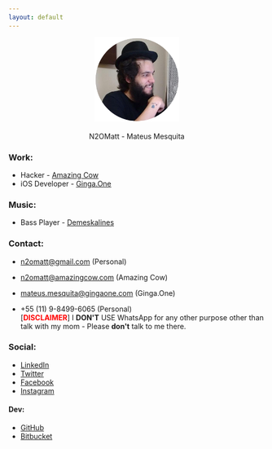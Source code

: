 ```yaml
---
layout: default
---
```


<center>
  <img src="/assets/img_n2omatt.png">
  <br><br>
  N2OMatt - Mateus Mesquita
</center>

<!-- ####################################################################### -->

### Work:

* Hacker - [Amazing Cow](http://www.github.com/amazingcow)
* iOS Developer - [Ginga.One](http://www.gingaone.com)



<!-- ####################################################################### -->

### Music:

* Bass Player - [Demeskalines](https://www.facebook.com/Demeskalines) 


<!-- ####################################################################### -->

### Contact:

* [n2omatt@gmail.com](mailto:n2omatt@gmail.com) (Personal)
* [n2omatt@amazingcow.com](mailto:n2omatt@amazingcow.com) (Amazing Cow)
* [mateus.mesquita@gingaone.com](mailto:mateus.mesquita@gingaone.com) (Ginga.One)

* +55 (11) 9-8499-6065 (Personal)    
[<font color="red"><b>DISCLAIMER</b></font>] I <b>DON'T</b> USE WhatsApp for 
any other purpose other than talk with my mom - Please <b>don't</b> talk to me there. 

<!-- ####################################################################### -->

### Social:

* [LinkedIn](https://br.linkedin.com/in/n2omatt)
* [Twitter](https://twitter.com/n2omatt)
* [Facebook](https://www.facebook.com/profile.php?id=100008203860476)
* [Instagram](https://www.instagram.com/n2omatt)

<!-- ####################################################################### -->

#### Dev:

* [GitHub](https://www.github.com/n2omatt)
* [Bitbucket](https://bitbucket.org/n2omatt)
